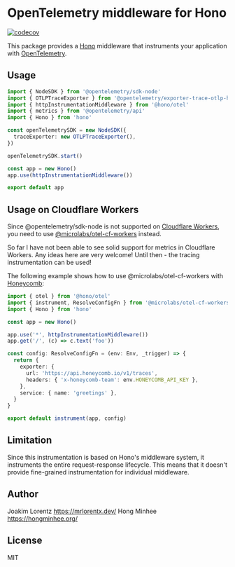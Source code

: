 # OpenTelemetry middleware for Hono

[![codecov](https://codecov.io/github/honojs/middleware/graph/badge.svg?flag=otel)](https://codecov.io/github/honojs/middleware)

This package provides a [Hono](https://hono.dev/) middleware that instruments your application with [OpenTelemetry](https://opentelemetry.io/).

## Usage

```ts
import { NodeSDK } from '@opentelemetry/sdk-node'
import { OTLPTraceExporter } from '@opentelemetry/exporter-trace-otlp-http'
import { httpInstrumentationMiddleware } from '@hono/otel'
import { metrics } from '@opentelemetry/api'
import { Hono } from 'hono'

const openTelemetrySDK = new NodeSDK({
  traceExporter: new OTLPTraceExporter(),
})

openTelemetrySDK.start()

const app = new Hono()
app.use(httpInstrumentationMiddleware())

export default app
```

## Usage on Cloudflare Workers

Since @opentelemetry/sdk-node is not supported on [Cloudflare Workers](https://workers.cloudflare.com/), you need to use [@microlabs/otel-cf-workers](https://github.com/evanderkoogh/otel-cf-workers) instead.

So far I have not been able to see solid support for metrics in Cloudflare Workers. Any ideas here are very welcome! Until then - the tracing instrumentation can be used!

The following example shows how to use @microlabs/otel-cf-workers with [Honeycomb](https://www.honeycomb.io/):

```ts
import { otel } from '@hono/otel'
import { instrument, ResolveConfigFn } from '@microlabs/otel-cf-workers'
import { Hono } from 'hono'

const app = new Hono()

app.use('*', httpInstrumentationMiddleware())
app.get('/', (c) => c.text('foo'))

const config: ResolveConfigFn = (env: Env, _trigger) => {
  return {
    exporter: {
      url: 'https://api.honeycomb.io/v1/traces',
      headers: { 'x-honeycomb-team': env.HONEYCOMB_API_KEY },
    },
    service: { name: 'greetings' },
  }
}

export default instrument(app, config)
```

## Limitation

Since this instrumentation is based on Hono's middleware system, it instruments the entire request-response lifecycle. This means that it doesn't provide fine-grained instrumentation for individual middleware.

## Author

Joakim Lorentz <https://mrlorentx.dev/>
Hong Minhee <https://hongminhee.org/>

## License

MIT
